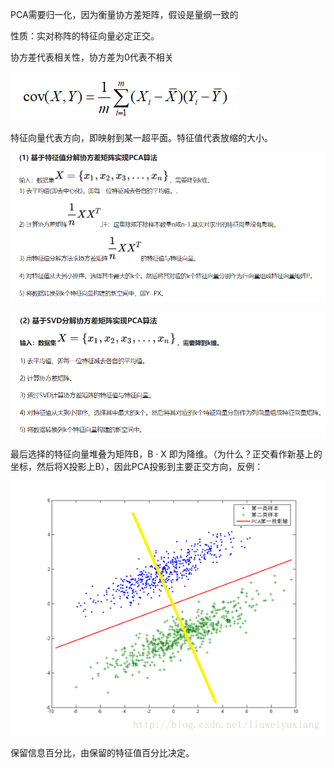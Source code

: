 PCA需要归一化，因为衡量协方差矩阵，假设是量纲一致的

性质：实对称阵的特征向量必定正交。

协方差代表相关性，协方差为0代表不相关

![img](PCA.assets/20190412235917808.png)

特征向量代表方向，即映射到某一超平面。特征值代表放缩的大小。

![image-20200229161614550](PCA.assets/image-20200229161614550.png)

![image-20200229161630251](PCA.assets/image-20200229161630251.png)



最后选择的特征向量堆叠为矩阵B，B · X 即为降维。（为什么？正交看作新基上的坐标，然后将X投影上B），因此PCA投影到主要正交方向，反例：

![这里写图片描述](PCA.assets/20171222154235635.png)

保留信息百分比，由保留的特征值百分比决定。


